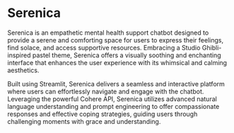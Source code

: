 # Serenica
Serenica is an empathetic mental health support chatbot designed to provide a serene and comforting space for users to express their feelings, find solace, and access supportive resources. Embracing a Studio Ghibli-inspired pastel theme, Serenica offers a visually soothing and enchanting interface that enhances the user experience with its whimsical and calming aesthetics.

Built using Streamlit, Serenica delivers a seamless and interactive platform where users can effortlessly navigate and engage with the chatbot. Leveraging the powerful Cohere API, Serenica utilizes advanced natural language understanding and prompt engineering to offer compassionate responses and effective coping strategies, guiding users through challenging moments with grace and understanding.
